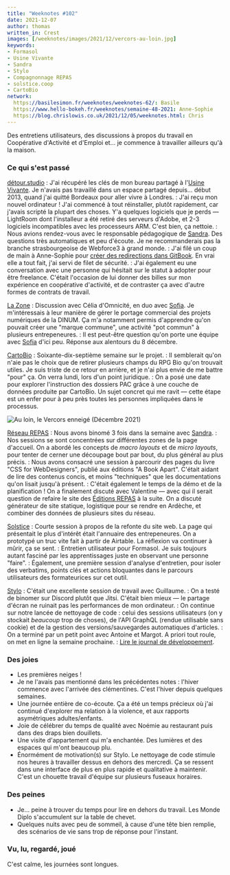```yaml
---
title: "Weeknotes #102"
date: 2021-12-07
author: thomas
written_in: Crest
images: [/weeknotes/images/2021/12/vercors-au-loin.jpg]
keywords:
- Formasol
- Usine Vivante
- Sandra
- Stylo
- Compagnonnage REPAS
- solstice.coop
- CartoBio
network:
  https://basilesimon.fr/weeknotes/weeknotes-62/: Basile
  https://www.hello-bokeh.fr/weeknotes/semaine-48-2021: Anne-Sophie
  https://blog.chrislowis.co.uk/2021/12/05/weeknotes.html: Chris
---
```


Des entretiens utilisateurs, des discussions à propos du travail en Coopérative d'Activité et d'Emploi et… je commence à travailler ailleurs qu'à la maison.

<!--more-->

### Ce qui s'est passé

[détour.studio]
: J'ai récupéré les clés de mon bureau partagé à l'[Usine Vivante]. Je n'avais pas travaillé dans un espace partagé depuis… début 2013, quand j'ai quitté Bordeaux pour aller vivre à Londres.
: J'ai reçu mon nouvel ordinateur ! J'ai commencé à tout réinstaller, plutôt rapidement, car j'avais scripté la plupart des choses. Y'a quelques logiciels que je perds — LightRoom dont l'installeur a été retiré des serveurs d'Adobe, et 2-3 logiciels incompatibles avec les processeurs ARM. C'est bien, ça nettoie.
: Nous avions rendez-vous avec le responsable pédagogique de [Sandra]. Des questions très automatiques et peu d'écoute. Je ne recommanderais pas la branche strasbourgeoise de Webforce3 à grand monde.
: J'ai filé un coup de main à Anne-Sophie pour [créer des redirections dans GitBook](https://github.com/betagouv/doc.incubateur.net-communaute/pull/56/files). En vrai elle a tout fait, j'ai servi de filet de sécurité.
: J'ai également eu une conversation avec une personne qui hésitait sur le statut à adopter pour être freelance. C'était l'occasion de lui donner des billes sur mon expérience en coopérative d'activité, et de contraster ça avec d'autre formes de contrats de travail.

[La Zone]
: Discussion avec Célia d'Omnicité, en duo avec [Sofia]. Je m'intéressais à leur manière de gérer le portage commercial des projets numériques de la DINUM. Ça m'a notamment permis d'apprendre qu'on pouvait créer une "marque commune", une activité "pot commun" à plusieurs entrepeneures.
: Il est peut-être question qu'on porte une équipe avec [Sofia] d'ici peu. Réponse aux alentours du 8 décembre.

[CartoBio]
: Soixante-dix-septième semaine sur le projet.
: Il semblerait qu'on n'aie pas le choix que de retirer plusieurs champs du RPG Bio qu'on trouvait utiles. Je suis triste de ce retour en arrière, et je n'ai plus envie de me battre "pour" ça. On verra lundi, lors d'un point juridique.
: On a posé une date pour explorer l'instruction des dossiers PAC grâce à une couche de données produite par CartoBio. Un sujet concret qui me ravit — cette étape est un enfer pour à peu près toutes les personnes impliquées dans le processus.

![](/weeknotes/images/2021/12/vercors-au-loin.jpg "Au loin, le Vercors enneigé (Décembre 2021)")

[Réseau REPAS]
: Nous avons binomé 3 fois dans la semaine avec [Sandra].
: Nos sessions se sont concentrées sur différentes zones de la page d'accueil. On a abordé les concepts de _macro layouts_ et de _micro layouts_, pour tenter de cerner une découpage bout par bout, du plus général au plus précis.
: Nous avons consacré une session à parcourir des pages du livre "CSS for WebDesigners", publié aux éditions "A Book Apart". C'était aidant de lire des contenus concis, et moins "techniques" que les documentations qu'on lisait jusqu'à présent.
: C'était également le temps de la démo et de la planification ! On a finalement discuté avec Valentine — avec qui il serait question de refaire le site des [Éditions REPAS](https://editionsrepas.free.fr/) à la suite. On a discuté générateur de site statique, logistique pour se rendre en Ardèche, et combiner des données de plusieurs sites du réseau.

[Solstice]
: Courte session à propos de la refonte du site web. La page qui présentait le plus d'intérêt était l'annuaire des entrepeneures. On a prototypé un truc vite fait à partir de Airtable. La réflexion va continuer à mûrir, ça se sent.
: Entretien utilisateur pour Formasol. Je suis toujours autant fasciné par les apprentissages juste en observant une personne "faire".
: Également, une première session d'analyse d'entretien, pour isoler des verbatims, points clés et actions bloquantes dans le parcours utilisateurs des formateurices sur cet outil.

[Stylo]
: C'était une excellente session de travail avec Guillaume.
: On a testé de binomer sur Discord plutôt que Jitsi. C'était bien mieux — le partage d'écran ne ruinait pas les performances de mon ordinateur.
: On continue sur notre lancée de nettoyage de code : celui des sessions utilisateurs (on y stockait _beaucoup_ trop de choses), de l'API GraphQL (rendue utilisable sans cookie) et de la gestion des versions/sauvegardes automatiques d'articles.
: On a terminé par un petit point avec Antoine et Margot. A priori tout roule, on met en ligne la semaine prochaine.
: [Lire le journal de développement](https://github.com/EcrituresNumeriques/stylo/blob/master/JOURNAL.md).

### Des joies

- Les premières neiges !
- Je ne l'avais pas mentionné dans les précédentes notes : l'hiver commence avec l'arrivée des clémentines. C'est l'hiver depuis quelques semaines.
- Une journée entière de co-écoute. Ça a été un temps précieux où j'ai continué d'explorer ma relation à la violence, et aux rapports asymétriques adultes/enfants.
- Joie de célébrer du temps de qualité avec Noémie au restaurant puis dans des draps bien douillets.
- Une visite d'appartement qui m'a enchantée. Des lumières et des espaces qui m'ont beaucoup plu.
- Énormément de motivation(s) sur Stylo. Le nettoyage de code stimule nos heures à travailler dessus en dehors des mercredi. Ça se ressent dans une interface de plus en plus rapide et qualitative à maintenir. C'est un chouette travail d'équipe sur plusieurs fuseaux horaires.

### Des peines

- Je… peine à trouver du temps pour lire en dehors du travail. Les Monde Diplo s'accumulent sur la table de chevet.
- Quelques nuits avec peu de sommeil, à cause d'une tête bien remplie, des scénarios de vie sans trop de réponse pour l'instant.

### Vu, lu, regardé, joué

C'est calme, les journées sont longues.

[détour.studio]: /
[Solstice]: https://solstice.coop/
[Stylo]: https://github.com/EcrituresNumeriques/stylo
[CartoBio]: https://cartobio.org/
[Usine Vivante]: https://www.usinevivante.org
[La Zone]: http://la.zone
[YesWiki]: https://yeswiki.net
[NatureProgres]: http://np26.fr/
[Réseau REPAS]: http://www.reseaurepas.free.fr/

[Noémie]: https://noemiegirard.co
[Sandra]: https://sandrakpodar.net/
[Juliette]: https://twitter.com/ju_net01
[Sofia]: https://twitter.com/sofiaboulaarab
[Guillaume]: https://www.yuzutech.fr/
[Antoine]: https://www.quaternum.net/
[Yannick]: https://elsif.fr/
[Basile]: https://basilesimon.fr/
[Maïtané]: https://maiwann.net/
[Laurent]: https://cocotier.xyz/
[Audrey]: https://fr.linkedin.com/in/audreybramy
